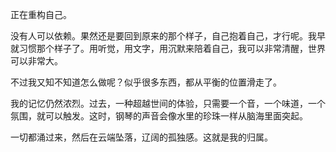 正在重构自己。

没有人可以依赖。果然还是要回到原来的那个样子，自己抱着自己，才行呢。我早就习惯那个样子了。用听觉，用文字，用沉默来陪着自己，我可以非常清醒，世界可以非常大。

不过我又知不知道怎么做呢？似乎很多东西，都从平衡的位置滑走了。

我的记忆仍然浓烈。过去，一种超越世间的体验，只需要一个音，一个味道，一个氛围，就可以触发。这时，钢琴的声音会像水里的珍珠一样从脑海里面突起。

一切都涌过来，然后在云端坠落，辽阔的孤独感。这就是我的归属。